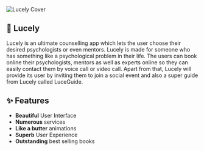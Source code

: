![Lucely Cover](https://user-images.githubusercontent.com/74099030/223321953-69440be2-ca35-4d3f-91ab-98cf2c07bcf6.jpg)

## 🙂 Lucely
Lucely is an ultimate counselling app which lets the user choose their desired psychologists or even mentors. Lucely is made for someone who has something like a psychological problem in their life. The users can book online their psychologists, mentors as well as experts online so they can easily contact them by voice call or video call. Apart from that, Lucely will provide its user by inviting them to join a social event and also a super guide from Lucely called LuceGuide.

## ✨ Features

- **Beautiful** User Interface
- **Numerous** services
- **Like a butter** animations
- **Superb** User Experience
- **Outstanding** best selling books
